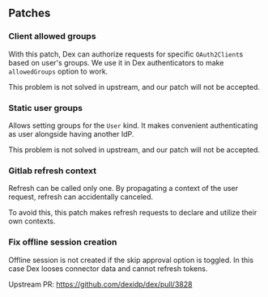 ## Patches

### Client allowed groups

With this patch, Dex can authorize requests for specific `OAuth2Client`s based on user's groups.
We use it in Dex authenticators to make `allowedGroups` option to work.

This problem is not solved in upstream, and our patch will not be accepted.

### Static user groups

Allows setting groups for the `User` kind. It makes convenient authenticating as user alongside having another IdP.

This problem is not solved in upstream, and our patch will not be accepted.

### Gitlab refresh context

Refresh can be called only one. By propagating a context of the user request, refresh can accidentally canceled.

To avoid this, this patch makes refresh requests to declare and utilize their own contexts.

### Fix offline session creation

Offline session is not created if the skip approval option is toggled. In this case Dex looses connector data and cannot refresh tokens.

Upstream PR: https://github.com/dexidp/dex/pull/3828

